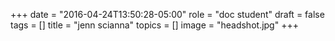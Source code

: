 +++
date = "2016-04-24T13:50:28-05:00"
role = "doc student"
draft = false
tags = []
title = "jenn scianna"
topics = []
image = "headshot.jpg"
+++
